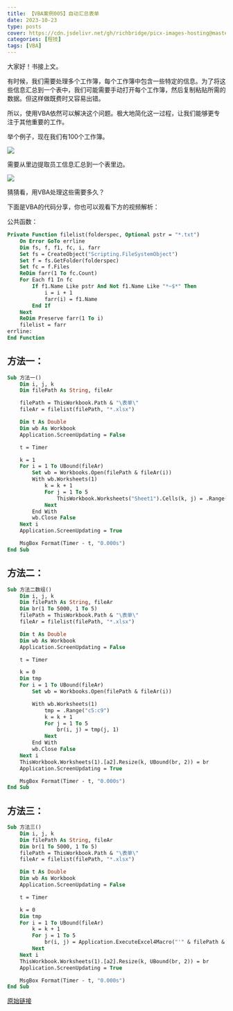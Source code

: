 ```yaml
---
title: 【VBA案例005】自动汇总表单
date: 2023-10-23
type: posts
cover: https://cdn.jsdelivr.net/gh/richbridge/picx-images-hosting@master/thumbnail/程技.jpg
categories: [程技]
tags: [VBA]
---
```

大家好！书接上文。

有时候，我们需要处理多个工作簿，每个工作簿中包含一些特定的信息。为了将这些信息汇总到一个表中，我们可能需要手动打开每个工作簿，然后复制粘贴所需的数据。但这样做既费时又容易出错。

所以，使用VBA依然可以解决这个问题。极大地简化这一过程，让我们能够更专注于其他重要的工作。

举个例子，现在我们有100个工作簿。

![](https://img.richfan.site/program/vba/vba案列/【VBA案例005】自动汇总表单_1.png)

需要从里边提取员工信息汇总到一个表里边。

![](https://img.richfan.site/program/vba/vba案列/【VBA案例005】自动汇总表单_1.png)

猜猜看，用VBA处理这些需要多久？

下面是VBA的代码分享，你也可以观看下方的视频解析：

公共函数：

```vb
Private Function filelist(folderspec, Optional pstr = "*.txt")
    On Error GoTo errline
    Dim fs, f, f1, fc, i, farr
    Set fs = CreateObject("Scripting.FileSystemObject")
    Set f = fs.GetFolder(folderspec)
    Set fc = f.Files
    ReDim farr(1 To fc.Count)
    For Each f1 In fc
        If f1.Name Like pstr And Not f1.Name Like "*~$*" Then
            i = i + 1
            farr(i) = f1.Name
        End If
    Next
    ReDim Preserve farr(1 To i)
    filelist = farr
errline:
End Function
```

## 方法一：

```vb
Sub 方法一()
    Dim i, j, k
    Dim filePath As String, fileAr

    filePath = ThisWorkbook.Path & "\表单\"
    fileAr = filelist(filePath, "*.xlsx")

    Dim t As Double
    Dim wb As Workbook
    Application.ScreenUpdating = False

    t = Timer

    k = 1
    For i = 1 To UBound(fileAr)
        Set wb = Workbooks.Open(filePath & fileAr(i))
        With wb.Worksheets(1)
            k = k + 1
            For j = 1 To 5
                ThisWorkbook.Worksheets("Sheet1").Cells(k, j) = .Range("c" & j + 4)
            Next
        End With
        wb.Close False
    Next i
    Application.ScreenUpdating = True

    MsgBox Format(Timer - t, "0.000s")
End Sub
```

## 方法二：

```vb
Sub 方法二数组()
    Dim i, j, k
    Dim filePath As String, fileAr
    Dim br(1 To 5000, 1 To 5)
    filePath = ThisWorkbook.Path & "\表单\"
    fileAr = filelist(filePath, "*.xlsx")

    Dim t As Double
    Dim wb As Workbook
    Application.ScreenUpdating = False

    t = Timer

    k = 0
    Dim tmp
    For i = 1 To UBound(fileAr)
        Set wb = Workbooks.Open(filePath & fileAr(i))

        With wb.Worksheets(1)
            tmp = .Range("c5:c9")
            k = k + 1
            For j = 1 To 5
                br(i, j) = tmp(j, 1)
            Next
        End With
        wb.Close False
    Next i
    ThisWorkbook.Worksheets(1).[a2].Resize(k, UBound(br, 2)) = br
    Application.ScreenUpdating = True

    MsgBox Format(Timer - t, "0.000s")
End Sub
```

## 方法三：

```vb
Sub 方法三()
    Dim i, j, k
    Dim filePath As String, fileAr
    Dim br(1 To 5000, 1 To 5)
    filePath = ThisWorkbook.Path & "\表单\"
    fileAr = filelist(filePath, "*.xlsx")

    Dim t As Double
    Dim wb As Workbook
    Application.ScreenUpdating = False

    t = Timer

    k = 0
    Dim tmp
    For i = 1 To UBound(fileAr)
        k = k + 1
        For j = 1 To 5
            br(i, j) = Application.ExecuteExcel4Macro("'" & filePath & "[" & fileAr(i) & "]信息卡'!" & Range("c" & j + 4).Address(, , xlR1C1))
        Next
    Next i
    ThisWorkbook.Worksheets(1).[a2].Resize(k, UBound(br, 2)) = br
    Application.ScreenUpdating = True

    MsgBox Format(Timer - t, "0.000s")
End Sub
```

[原始链接](https://mp.weixin.qq.com/s?__biz=MzIyOTc3NzQ2NA==&mid=2247485052&idx=1&sn=1459ec753f39116a5682b5b3f558531e&chksm=e8bccf2bdfcb463db93c57b9d87e0bd281a9025543a839ce7762334c2d83bd48cf44a7ec54b1&scene=178&cur_album_id=3115603487041503237#rd)